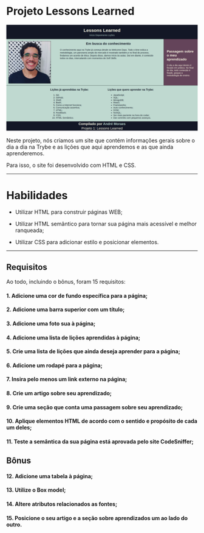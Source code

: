 # Projeto Lessons Learned

<img src="../../images/LESSONS_LEARNED.png" alt="Project-logo">

Neste projeto, nós criamos um site que contém informações gerais sobre o dia a dia na Trybe e as lições que aqui aprendemos e as que ainda aprenderemos.

Para isso, o site foi desenvolvido com HTML e CSS.

---

# Habilidades

- Utilizar HTML para construir páginas WEB;

- Utilizar HTML semântico para tornar sua página mais acessível e melhor ranqueada;

- Utilizar CSS para adicionar estilo e posicionar elementos.

---

## Requisitos

Ao todo, incluindo o bônus, foram 15 requisitos:

#### 1. Adicione uma cor de fundo específica para a página;

#### 2. Adicione uma barra superior com um título;

#### 3. Adicione uma foto sua à página;

#### 4. Adicione uma lista de lições aprendidas à página;

#### 5. Crie uma lista de lições que ainda deseja aprender para a página;

#### 6. Adicione um rodapé para a página;

#### 7. Insira pelo menos um link externo na página;

#### 8. Crie um artigo sobre seu aprendizado;

#### 9. Crie uma seção que conta uma passagem sobre seu aprendizado;

#### 10. Aplique elementos HTML de acordo com o sentido e propósito de cada um deles;

#### 11. Teste a semântica da sua página está aprovada pelo site CodeSniffer;

## Bônus

#### 12. Adicione uma tabela à página;

#### 13. Utilize o Box model;

#### 14. Altere atributos relacionados as fontes;

#### 15. Posicione o seu artigo e a seção sobre aprendizados um ao lado do outro.